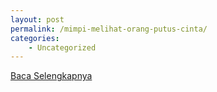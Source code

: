 ```yaml
---
layout: post
permalink: /mimpi-melihat-orang-putus-cinta/
categories:
    - Uncategorized
---
```


[Baca Selengkapnya](/07)